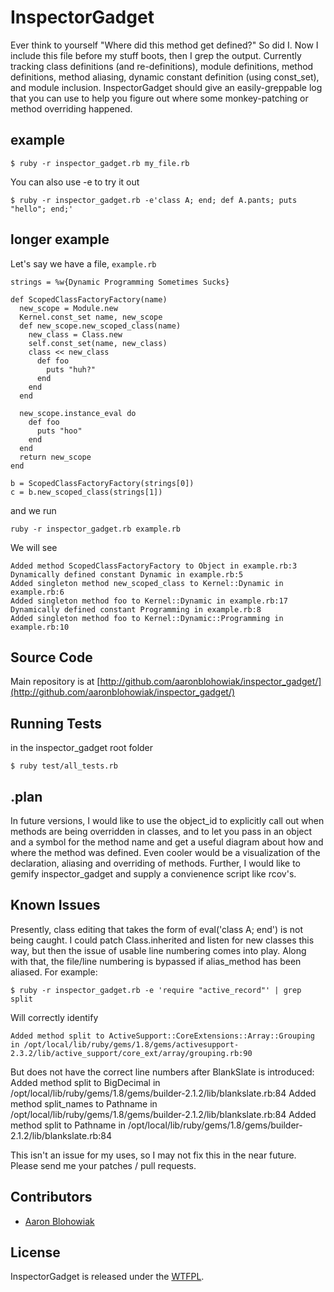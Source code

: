 InspectorGadget
========

Ever think to yourself "Where did this method get defined?" So did I.  Now I include this file before my stuff boots, then I grep the output.  Currently tracking class definitions (and re-definitions), module definitions, method definitions, method aliasing, dynamic constant definition (using const_set), and module inclusion.  InspectorGadget should give an easily-greppable log that you can use to help you figure out where some monkey-patching or method overriding happened.  

## example ##

    $ ruby -r inspector_gadget.rb my_file.rb

You can also use -e to try it out

    $ ruby -r inspector_gadget.rb -e'class A; end; def A.pants; puts "hello"; end;'

## longer example ##

Let's say we have a file, `example.rb`

    strings = %w{Dynamic Programming Sometimes Sucks}

    def ScopedClassFactoryFactory(name)
      new_scope = Module.new 
      Kernel.const_set name, new_scope
      def new_scope.new_scoped_class(name)
        new_class = Class.new
        self.const_set(name, new_class)
        class << new_class
          def foo
            puts "huh?"
          end
        end
      end

      new_scope.instance_eval do
        def foo
          puts "hoo"
        end
      end
      return new_scope
    end

    b = ScopedClassFactoryFactory(strings[0])
    c = b.new_scoped_class(strings[1])

and we run 
  
    ruby -r inspector_gadget.rb example.rb 

We will see

    Added method ScopedClassFactoryFactory to Object in example.rb:3
    Dynamically defined constant Dynamic in example.rb:5
    Added singleton method new_scoped_class to Kernel::Dynamic in example.rb:6
    Added singleton method foo to Kernel::Dynamic in example.rb:17
    Dynamically defined constant Programming in example.rb:8
    Added singleton method foo to Kernel::Dynamic::Programming in example.rb:10 

## Source Code ##

Main repository is at [http://github.com/aaronblohowiak/inspector_gadget/](http://github.com/aaronblohowiak/inspector_gadget/)

## Running Tests ##
in the inspector_gadget root folder

    $ ruby test/all_tests.rb

## .plan ##
In future versions, I would like to use the object\_id to explicitly call out when methods are being overridden in classes, and to let you pass in an object and a symbol for the method name and get a useful diagram about how and where the method was defined.  Even cooler would be a visualization of the declaration, aliasing and overriding of methods.  Further, I would like to gemify inspector_gadget and supply a convienence script like rcov's.


## Known Issues ##
Presently, class editing that takes the form of eval('class A; end') is not being caught.  I could patch Class.inherited and listen for new classes this way, but then the issue of usable line numbering comes into play.  Along with that, the file/line numbering is bypassed if alias_method has been aliased. For example:

    $ ruby -r inspector_gadget.rb -e 'require "active_record"' | grep split

Will correctly identify
    
    Added method split to ActiveSupport::CoreExtensions::Array::Grouping in /opt/local/lib/ruby/gems/1.8/gems/activesupport-2.3.2/lib/active_support/core_ext/array/grouping.rb:90

But does not have the correct line numbers after BlankSlate is introduced:
    Added method split to BigDecimal in /opt/local/lib/ruby/gems/1.8/gems/builder-2.1.2/lib/blankslate.rb:84
    Added method split_names to Pathname in /opt/local/lib/ruby/gems/1.8/gems/builder-2.1.2/lib/blankslate.rb:84
    Added method split to Pathname in /opt/local/lib/ruby/gems/1.8/gems/builder-2.1.2/lib/blankslate.rb:84

This isn't an issue for my uses, so I may not fix this in the near future. Please send me your patches / pull requests.

## Contributors ##
  * [Aaron Blohowiak](http://github.com/aaronblohowiak)
  
## License ##
InspectorGadget is released under the [WTFPL](http://en.wikipedia.org/wiki/WTFPL). 
